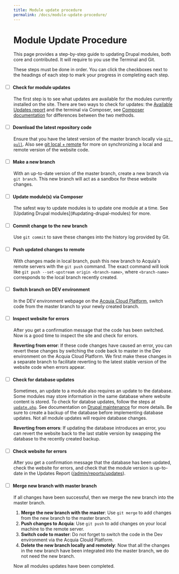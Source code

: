 ```yaml
---
title: Module update procedure
permalink: /docs/module-update-procedure/
---
```


<style>
   h4 > input {
      margin-left: -25px;
      margin-right: 10px;
   }
</style>

# Module Update Procedure

This page provides a step-by-step guide to updating Drupal modules, both core and contributed. It will require to you use the Terminal and Git.

These steps must be done in order. You can click the checkboxes next to the headings of each step to mark your progress in completing each step.

<h4><input type="checkbox">Check for module updates</h4>

The first step is to see what updates are available for the modules currently installed on the site. There are two ways to check for updates: the [Available Updates report](http://romanticcircleswacbczpuai.devcloud.acquia-sites.com/admin/reports/updates) and the terminal via Composer, see [Composer documentation](../composer.md#checking-module-versions) for differences between the two methods.

<h4><input type="checkbox">Download the latest repository code</h4>

Ensure that you have the latest version of the master branch locally via [`git pull`](https://www.atlassian.com/git/tutorials/syncing/git-pull). Also see [git local + remote](#git-local--remote) for more on synchronizing a local and remote version of the website code.

<h4><input type="checkbox">Make a new branch</h4>

With an up-to-date version of the master branch, create a new branch via `git branch`. This new branch will act as a sandbox for these website changes.

<h4><input type="checkbox">Update module(s) via Composer</h4>
The safest way to update modules is to update one module at a time. See [Updating Drupal modules](#updating-drupal-modules) for more.

<h4><input type="checkbox">Commit change to the new branch</h4>

Use `git commit` to save these changes into the history log provided by Git.

<h4><input type="checkbox">Push updated changes to remote</h4>

With changes made in local branch, push this new branch to Acquia's remote servers with the `git push` command. The exact command will look like `git push --set-upstream origin <branch-name>`, where `<branch-name>` corresponds to the local branch recently created. 

<h4><input type="checkbox">Switch branch on DEV environment</h4>

In the DEV environment webpage on the [Acquia Cloud Platform](https://cloud.acquia.com/a/environments/283220-a676be0d-3697-4c8f-a02c-b8a2aba553b6), switch code from the master branch to your newly created branch.

<h4><input type="checkbox">Inspect website for errors</h4>

After you get a confirmation message that the code has been switched. Now is a good time to inspect the site and check for errors.

**Reverting from error**: If these code changes have caused an error, you can revert these changes by switching the code back to master in the Dev environment on the Acquia Cloud Platform. We first make these changes in a separate branch to facilitate reverting to the latest stable version of the website code when errors appear.

<h4><input type="checkbox">Check for database updates</h4>

Sometimes, an update to a module also requires an update to the database. Some modules may store information in the same database where website content is stored. To check for databse updates, follow the steps at [`update.php`](http://romanticcircleswacbczpuai.devcloud.acquia-sites.com/update.php). See documentation on [Drupal maintenance](../docs/drupal-maintenance#updatephp) for more details. Be sure to create a backup of the database before implementing database updates. Not all module updates will require database changes.

**Reverting from errors**: If updating the database introduces an error, you can revert the website back to the last stable version by swapping the database to the recently created backup.

<h4><input type="checkbox">Check website for errors</h4>

After you get a confirmation message that the database has been updated, check the website for errors, and check that the module version is up-to-date in the Updates Report ([/admin/reports/updates](http://romanticcircleswacbczpuai.devcloud.acquia-sites.com/admin/reports/updates)).

<h4><input type="checkbox">Merge new branch with master branch</h4>

If all changes have been successful, then we merge the new branch into the master branch.
   1. **Merge the new branch with the master**: Use `git merge` to add changes from the new branch to the master branch.
   2. **Push changes to Acquia**: Use `git push` to add changes on your local machine to the remote server.
   3. **Switch code to master**: Do not forget to switch the code in the Dev environment via the Acquia Clould Platform.
   4. **Delete the new branch locally and remotely**: Now that all the changes in the new branch have been integrated into the master branch, we do not need the new branch.


Now all modules updates have been completed.
